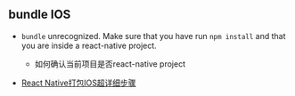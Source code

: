 ## bundle IOS

- `bundle` unrecognized. Make sure that you have run `npm install` and that you are inside a react-native project.
  - 如何确认当前项目是否react-native project

-  [React Native打包IOS超详细步骤](https://blog.csdn.net/weixin_43586120/article/details/104622566)